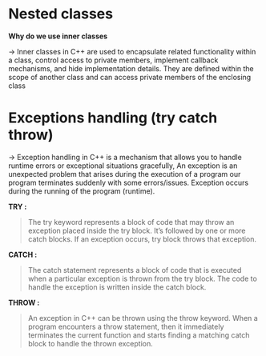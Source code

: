 #   Nested classes

**Why do we use inner classes**  
  
-> Inner classes in C++ are used to encapsulate related functionality within a class, control access to private members, implement callback mechanisms, and hide implementation details. They are defined within the scope of another class and can access private members of the enclosing class


# Exceptions handling (try catch throw)

-> Exception handling in C++ is a mechanism that allows you to handle runtime errors or    exceptional situations gracefully, An exception is an unexpected problem that arises during the  execution of a program our program terminates suddenly with some errors/issues. Exception occurs  during the running of the program (runtime).   

**TRY :**  

>The try keyword represents a block of code that may throw an exception placed inside the try block. It’s followed by one or more catch blocks. If an exception occurs, try block throws that exception.

**CATCH :**  

>The catch statement represents a block of code that is executed when a particular exception is thrown from the try block. The code to handle the exception is written inside the catch block.

**THROW :**  

>An exception in C++ can be thrown using the throw keyword. When a program encounters a throw statement, then it immediately terminates the current function and starts finding a matching catch block to handle the thrown exception.
